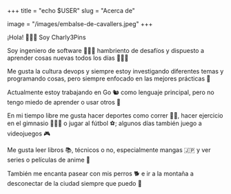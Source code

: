 +++
title = "echo $USER"
slug = "Acerca de"

image = "/images/embalse-de-cavallers.jpeg"
+++

¡Hola! 🙋🏻‍♂️ Soy Charly3Pins 

Soy ingeniero de software 👨🏻‍💻 hambriento de desafíos y dispuesto a aprender cosas nuevas todos los días 🙇🏻‍♂️

Me gusta la cultura devops y siempre estoy investigando diferentes temas y programando cosas, pero siempre enfocado en las mejores prácticas 📜

Actualmente estoy trabajando en Go 🐿️ como lenguaje principal, pero no tengo miedo de aprender o usar otros 🎉

En mi tiempo libre me gusta hacer deportes como correr 🏃🏻, hacer ejercicio en el gimnasio 🏋🏻‍♂️ o jugar al fútbol ⚽; algunos días también juego a videojuegos 🎮

Me gusta leer libros 📚, técnicos o no, especialmente mangas 🇯🇵 y ver series o películas de anime 👹

También me encanta pasear con mis perros 🐕 e ir a la montaña a desconectar de la ciudad siempre que puedo 🌄